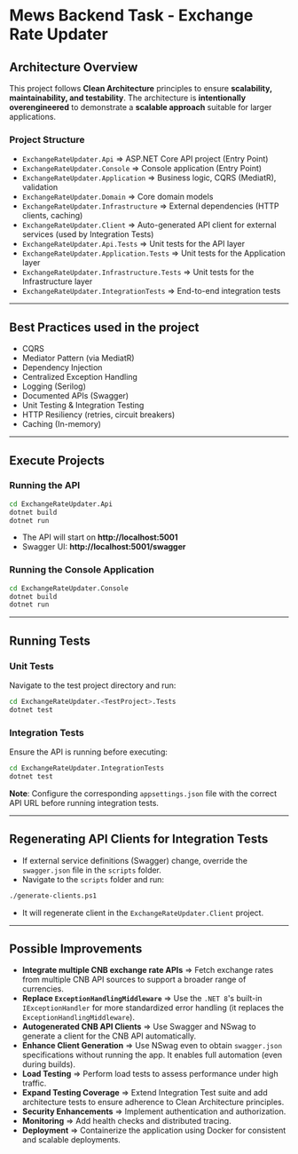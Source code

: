 ﻿# Mews Backend Task - Exchange Rate Updater

## Architecture Overview
This project follows **Clean Architecture** principles to ensure **scalability, maintainability, and testability**. The architecture is **intentionally overengineered** to demonstrate a **scalable approach** suitable for larger applications.

### **Project Structure**
- `ExchangeRateUpdater.Api` => ASP.NET Core API project (Entry Point)
- `ExchangeRateUpdater.Console` => Console application (Entry Point)
- `ExchangeRateUpdater.Application` => Business logic, CQRS (MediatR), validation
- `ExchangeRateUpdater.Domain` => Core domain models
- `ExchangeRateUpdater.Infrastructure` => External dependencies (HTTP clients, caching)
- `ExchangeRateUpdater.Client` => Auto-generated API client for external services (used by Integration Tests)
- `ExchangeRateUpdater.Api.Tests` => Unit tests for the API layer
- `ExchangeRateUpdater.Application.Tests` => Unit tests for the Application layer
- `ExchangeRateUpdater.Infrastructure.Tests` => Unit tests for the Infrastructure layer
- `ExchangeRateUpdater.IntegrationTests` => End-to-end integration tests

---

## Best Practices used in the project
- CQRS
- Mediator Pattern (via MediatR)
- Dependency Injection
- Centralized Exception Handling
- Logging (Serilog)
- Documented APIs (Swagger)
- Unit Testing & Integration Testing
- HTTP Resiliency (retries, circuit breakers)
- Caching (In-memory)

---

## Execute Projects
### **Running the API**
```bash
cd ExchangeRateUpdater.Api
dotnet build
dotnet run
```
- The API will start on **http://localhost:5001**
- Swagger UI: **http://localhost:5001/swagger**

### **Running the Console Application**
```bash
cd ExchangeRateUpdater.Console
dotnet build
dotnet run
```

---

## Running Tests
### **Unit Tests**
Navigate to the test project directory and run:
```bash
cd ExchangeRateUpdater.<TestProject>.Tests
dotnet test
```

### **Integration Tests**
Ensure the API is running before executing:
```bash
cd ExchangeRateUpdater.IntegrationTests
dotnet test
```
**Note**: Configure the corresponding `appsettings.json` file with the correct API URL before running integration tests.

---

## Regenerating API Clients for Integration Tests
- If external service definitions (Swagger) change, override the `swagger.json` file in the `scripts` folder.
- Navigate to the `scripts` folder and run:
```bash
./generate-clients.ps1
```
- It will regenerate client in the `ExchangeRateUpdater.Client` project.

---

## Possible Improvements
- **Integrate multiple CNB exchange rate APIs** => Fetch exchange rates from multiple CNB API sources to support a broader range of currencies.
- **Replace `ExceptionHandlingMiddleware`** => Use the `.NET 8`'s built-in `IExceptionHandler` for more standardized error handling (it replaces the `ExceptionHandlingMiddleware`).
- **Autogenerated CNB API Clients** => Use Swagger and NSwag to generate a client for the CNB API automatically.
- **Enhance Client Generation** => Use NSwag even to obtain `swagger.json` specifications without running the app. It enables full automation (even during builds).
- **Load Testing** => Perform load tests to assess performance under high traffic.
- **Expand Testing Coverage** => Extend Integration Test suite and add architecture tests to ensure adherence to Clean Architecture principles.
- **Security Enhancements** => Implement authentication and authorization.
- **Monitoring** => Add health checks and distributed tracing.
- **Deployment** => Containerize the application using Docker for consistent and scalable deployments.
